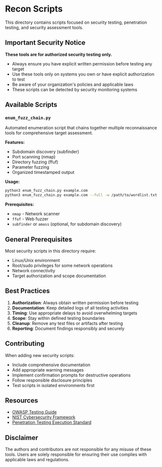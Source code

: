 # Recon Scripts

This directory contains scripts focused on security testing, penetration testing, and security assessment tools.

## **Important Security Notice**

**These tools are for authorized security testing only.**

- Always ensure you have explicit written permission before testing any target
- Use these tools only on systems you own or have explicit authorization to test
- Be aware of your organization's policies and applicable laws
- These scripts can be detected by security monitoring systems

## Available Scripts

### `enum_fuzz_chain.py`

Automated enumeration script that chains together multiple reconnaissance tools for comprehensive target assessment.

**Features:**

- Subdomain discovery (subfinder)
- Port scanning (nmap)
- Directory fuzzing (ffuf)
- Parameter fuzzing
- Organized timestamped output

**Usage:**

```bash
python3 enum_fuzz_chain.py example.com
python3 enum_fuzz_chain.py example.com --full -w /path/to/wordlist.txt
```

**Prerequisites:**

- `nmap` - Network scanner
- `ffuf` - Web fuzzer
- `subfinder` or `amass` (optional, for subdomain discovery)

## General Prerequisites

Most security scripts in this directory require:

- Linux/Unix environment
- Root/sudo privileges for some network operations
- Network connectivity
- Target authorization and scope documentation

## Best Practices

1. **Authorization**: Always obtain written permission before testing
2. **Documentation**: Keep detailed logs of all testing activities
3. **Timing**: Use appropriate delays to avoid overwhelming targets
4. **Scope**: Stay within defined testing boundaries
5. **Cleanup**: Remove any test files or artifacts after testing
6. **Reporting**: Document findings responsibly and securely

## Contributing

When adding new security scripts:

- Include comprehensive documentation
- Add appropriate warning messages
- Implement confirmation prompts for destructive operations
- Follow responsible disclosure principles
- Test scripts in isolated environments first

## Resources

- [OWASP Testing Guide](https://owasp.org/www-project-web-security-testing-guide/)
- [NIST Cybersecurity Framework](https://www.nist.gov/cyberframework)
- [Penetration Testing Execution Standard](http://www.pentest-standard.org/)

## Disclaimer

The authors and contributors are not responsible for any misuse of these tools. Users are solely responsible for ensuring their use complies with applicable laws and regulations.
